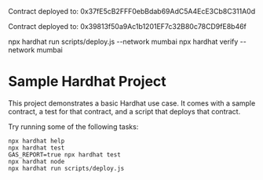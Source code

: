 Contract deployed to: 0x37fE5cB2FFF0ebBdab69AdC5A4EcE3Cb8C311A0d

Contract deployed to: 0x39813f50a9Ac1b1201EF7c32B80c78CD9fE8b46f

npx hardhat run scripts/deploy.js --network mumbai
npx hardhat verify --network mumbai <contract address>

# Sample Hardhat Project

This project demonstrates a basic Hardhat use case. It comes with a sample contract, a test for that contract, and a script that deploys that contract.

Try running some of the following tasks:

```shell
npx hardhat help
npx hardhat test
GAS_REPORT=true npx hardhat test
npx hardhat node
npx hardhat run scripts/deploy.js
```
